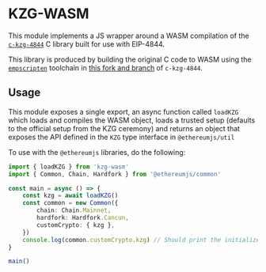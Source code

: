 # KZG-WASM

This module implements a JS wrapper around a WASM compilation of the [`c-kzg-4844`](https://github.com/ethereum/c-kzg-4844) C library built for use with EIP-4844.

This library is produced by building the original C code to WASM using the [`empscripten`](https://empscripten.org) toolchain in [this fork and branch](https://github.com/acolytec3/c-kzg-4844/tree/wasm) of `c-kzg-4844`.

## Usage

This module exposes a single export, an async function called `loadKZG` which loads and compiles the WASM object, loads a trusted setup (defaults to the official setup from the KZG ceremony) and returns an object that exposes the API defined in the `KZG` type interface in `@ethereumjs/util`

To use with the `@ethereumjs` libraries, do the following:

```ts
import { loadKZG } from 'kzg-wasm'
import { Common, Chain, Hardfork } from '@ethereumjs/common'

const main = async () => {
    const kzg = await loadKZG()
    const common = new Common({
        chain: Chain.Mainnet,
        hardfork: Hardfork.Cancun,
        customCrypto: { kzg },
    })
    console.log(common.customCrypto.kzg) // Should print the initialized KZG interface
}

main()
```
